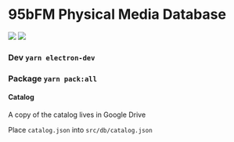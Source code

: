 # 95bFM Physical Media Database

![](https://img.shields.io/badge/node-12.16.1-blue.svg)
![](https://img.shields.io/badge/yarn-1.22.4-blue.svg)

### Dev `yarn electron-dev`
### Package `yarn pack:all`

#### Catalog
A copy of the catalog lives in Google Drive

Place `catalog.json` into `src/db/catalog.json`
